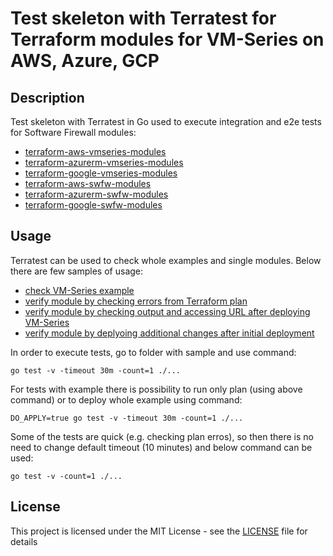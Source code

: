 # Test skeleton with Terratest for Terraform modules for VM-Series on AWS, Azure, GCP

## Description

Test skeleton with Terratest in Go used to execute integration and e2e tests for Software Firewall modules:
- [terraform-aws-vmseries-modules](https://github.com/PaloAltoNetworks/terraform-aws-vmseries-modules)
- [terraform-azurerm-vmseries-modules](https://github.com/PaloAltoNetworks/terraform-azurerm-vmseries-modules)
- [terraform-google-vmseries-modules](https://github.com/PaloAltoNetworks/terraform-google-vmseries-modules)
- [terraform-aws-swfw-modules](https://github.com/PaloAltoNetworks/terraform-aws-swfw-modules)
- [terraform-azurerm-swfw-modules](https://github.com/PaloAltoNetworks/terraform-azurerm-swfw-modules)
- [terraform-google-swfw-modules](https://github.com/PaloAltoNetworks/terraform-google-swfw-modules)

## Usage

Terratest can be used to check whole examples and single modules. Below there are few samples of usage:
- [check VM-Series example](samples/vmseries_example_plan_and_deploy/)
- [verify module by checking errors from Terraform plan](samples/vmseries_module_check_terraform_plan_errors/)
- [verify module by checking output and accessing URL after deploying VM-Series](samples/vmseries_module_check_terraform_output_and_vmseries_url/)
- [verify module by deplyoing additional changes after initial deployment](samples/vmseries_module_check_additional_changes_after_deployment/)

In order to execute tests, go to folder with sample and use command:

```
go test -v -timeout 30m -count=1 ./...
```

For tests with example there is possibility to run only plan (using above command) or to deploy whole example using command:

```
DO_APPLY=true go test -v -timeout 30m -count=1 ./...
```

Some of the tests are quick (e.g. checking plan erros), so then there is no need to change default timeout (10 minutes) and below command can be used:

```
go test -v -count=1 ./...
```


## License

This project is licensed under the MIT License - see the [LICENSE](./LICENSE) file for details